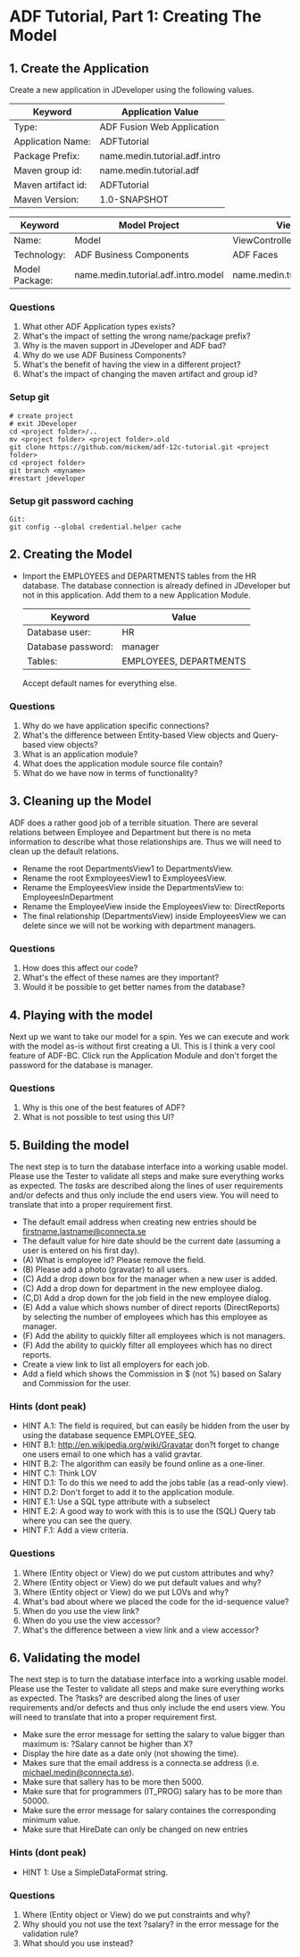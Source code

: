 # ADF Tutorial, Part 1: Creating The Model

## 1. Create the Application

Create a new application in JDeveloper using the following values.

Keyword           | Application Value
------------------|------------------------------------
Type:             | ADF Fusion Web Application
Application Name: | ADFTutorial
Package Prefix:   | name.medin.tutorial.adf.intro
Maven group id:   | name.medin.tutorial.adf
Maven artifact id:| ADFTutorial
Maven Version:    | 1.0-SNAPSHOT

Keyword           | Model Project                       | View Project
------------------|-------------------------------------|------------------------------------
Name:             | Model                               | ViewController
Technology:       | ADF Business Components             | ADF Faces
Model Package:    | name.medin.tutorial.adf.intro.model | name.medin.tutorial.adf.intro.view

### Questions

1.	What other ADF Application types exists?
2.	What's the impact of setting the wrong name/package prefix?
3.	Why is the maven support in JDeveloper and ADF bad?
4.	Why do we use ADF Business Components?
5.	What's the benefit of having the view in a different project?
6.	What's the impact of changing the maven artifact and group id?

### Setup git

```
# create project
# exit JDeveloper
cd <project folder>/..
mv <project folder> <project folder>.old
git clone https://github.com/mickem/adf-12c-tutorial.git <project folder>
cd <project folder>
git branch <myname>
#restart jdeveloper
```

### Setup git password caching

```
Git:
git config --global credential.helper cache
```

## 2. Creating the Model

* Import the EMPLOYEES and DEPARTMENTS tables from the HR database.
  The database connection is already defined in JDeveloper but not in this application.
  Add them to a new Application Module.
  
  Keyword            | Value                                          
  -------------------|----------------------------------------------
  Database user:     | HR
  Database password: | manager
  Tables:            | EMPLOYEES, DEPARTMENTS

  Accept default names for everything else.

### Questions

1.	Why do we have application specific connections?
2.	What's the difference between Entity-based View objects and Query-based view objects?
3.	What is an application module?
4.	What does the application module source file contain?
5.	What do we have now in terms of functionality?

## 3. Cleaning up the Model

ADF does a rather good job of a terrible situation. 
There are several relations between Employee and Department but there is no meta information to describe what those relationships are.
Thus we will need to clean up the default relations.
 
* Rename the root DepartmentsView1 to DepartmentsView.
* Rename the root ExmployeesView1 to ExmployeesView.
* Rename the EmployeesView inside the DepartmentsView to: EmployeesInDepartment
* Rename the EmployeeView inside the EmployeesView to: DirectReports
* The final relationship (DepartmentsView) inside EmployeesView we can delete since we will not be working with department managers.
 
### Questions

1.	How does this affect our code?
2.	What's the effect of these names are they important?
3.	Would it be possible to get better names from the database?

## 4. Playing with the model

Next up we want to take our model for a spin. Yes we can execute and work with the model as-is without first creating a UI. 
This is I think a very cool feature of ADF-BC.
Click run the Application Module and don't forget the password for the database is manager.
 
### Questions

1.	Why is this one of the best features of ADF?
2.	What is not possible to test using this UI?

## 5. Building the model

The next step is to turn the database interface into a working usable model. 
Please use the Tester to validate all steps and make sure everything works as expected. 
The *tasks* are described along the lines of user requirements and/or defects and thus only include the end users view. 
You will need to translate that into a proper requirement first.

- The default email address when creating new entries should be firstname.lastname@connecta.se
- The default value for hire date should be the current date (assuming a user is entered on his first day).
- (A) What is employee id? Please remove the field.
- (B) Please add a photo (gravatar) to all users.
- (C) Add a drop down box for the manager when a new user is added.
- (C) Add a drop down for department in the new employee dialog.
- (C,D) Add a drop down for the job field in the new employee dialog.
- (E) Add a value which shows number of direct reports (DirectReports) by selecting the number of employees which has this employee as manager. 
- (F) Add the ability to quickly filter all employees which is not managers.
- (F) Add the ability to quickly filter all employees which has no direct reports.
- Create a view link to list all employers for each job.
- Add a field which shows the Commission in $ (not %) based on Salary and Commission for the user.

### Hints (dont peak)

* HINT A.1: The field is required, but can easily be hidden from the user by using the database sequence EMPLOYEE_SEQ.
* HINT B.1: http://en.wikipedia.org/wiki/Gravatar don?t forget to change one users email to one which has a valid gravtar.
* HINT B.2: The algorithm can easily be found online as a one-liner.
* HINT C.1: Think LOV
* HINT D.1: To do this we need to add the jobs table (as a read-only view).
* HINT D.2: Don't forget to add it to the application module.
* HINT E.1: Use a SQL type attribute with a subselect
* HINT E.2: A good way to work with this is to use the (SQL) Query tab where you can see the query.
* HINT F.1: Add a view criteria.

### Questions

1.	Where (Entity object or View) do we put custom attributes and why?
2.	Where (Entity object or View) do we put default values and why?
3.	Where (Entity object or View) do we put LOVs and why?
4.	What's bad about where we placed the code for the id-sequence value? 
5.	When do you use the view link?
6.	When do you use the view accessor?
7.	What's the difference between a view link and a view accessor?

## 6. Validating the model

The next step is to turn the database interface into a working usable model. Please use the Tester to validate all steps and make sure everything works as expected. The ?tasks? are described along the lines of user requirements and/or defects and thus only include the end users view. You will need to translate that into a proper requirement first.

- Make sure the error message for setting the salary to value bigger than maximum is: ?Salary cannot be higher than X?
- Display the hire date as a date only (not showing the time).
- Makes sure that the email address is a connecta.se address (i.e. michael.medin@connecta.se).
- Make sure that sallery has to be more then 5000.
- Make sure that for programmers (IT_PROG) salary has to be more than 50000.
- Make sure the error message for salary containes the corresponding minimum value.
- Make sure that HireDate can only be changed on new entries

### Hints (dont peak)

* HINT 1: Use a SimpleDataFormat string.

### Questions

1.	Where (Entity object or View) do we put constraints and why?
2.	Why should you not use the text ?salary? in the error message for the validation rule?
3.	What should you use instead?

